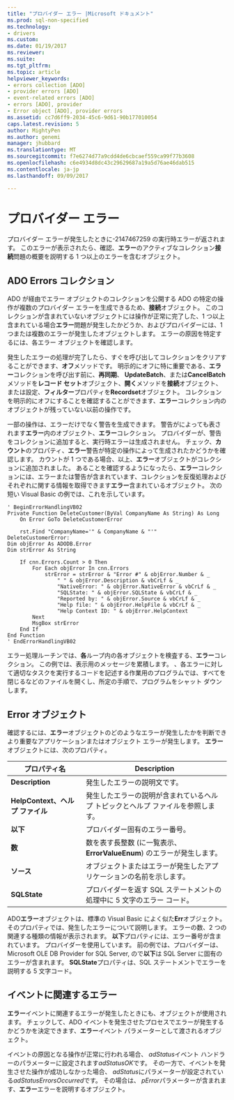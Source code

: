 ```yaml
---
title: "プロバイダー エラー |Microsoft ドキュメント"
ms.prod: sql-non-specified
ms.technology:
- drivers
ms.custom: 
ms.date: 01/19/2017
ms.reviewer: 
ms.suite: 
ms.tgt_pltfrm: 
ms.topic: article
helpviewer_keywords:
- errors collection [ADO]
- provider errors [ADO]
- event-related errors [ADO]
- errors [ADO], provider
- Error object [ADO], provider errors
ms.assetid: cc7d6ff9-2034-45c6-9d61-90b177010054
caps.latest.revision: 5
author: MightyPen
ms.author: genemi
manager: jhubbard
ms.translationtype: MT
ms.sourcegitcommit: f7e6274d77a9cdd4de6cbcaef559ca99f77b3608
ms.openlocfilehash: c6e4934d8dc43c29629687a19a5d76ae46dab515
ms.contentlocale: ja-jp
ms.lasthandoff: 09/09/2017

---
```

# <a name="provider-errors"></a>プロバイダー エラー
プロバイダー エラーが発生したときに-2147467259 の実行時エラーが返されます。 このエラーが表示されたら、確認、**エラー**のアクティブなコレクション**接続**問題の概要を説明する 1 つ以上のエラーを含むオブジェクト。  
  
## <a name="the-ado-errors-collection"></a>ADO Errors コレクション  
 ADO が経由でエラー オブジェクトのコレクションを公開する ADO の特定の操作が複数のプロバイダー エラーを生成できるため、**接続**オブジェクト。 このコレクションが含まれていないオブジェクトには操作が正常に完了した、1 つ以上含まれている場合**エラー**問題が発生したかどうか、およびプロバイダーには、1 つまたは複数のエラーが発生したオブジェクトします。 エラーの原因を特定するには、各エラー オブジェクトを確認します。  
  
 発生したエラーの処理が完了したら、すぐを呼び出してコレクションをクリアすることができます、**オフ**メソッドです。 明示的にオフに特に重要である、**エラー**コレクションを呼び出す前に、**再同期**、 **UpdateBatch**、または**CancelBatch**メソッドを**レコード セット**オブジェクト、**開く**メソッドを**接続**オブジェクト、または設定、**フィルター**プロパティを**Recordset**オブジェクト。 コレクションを明示的にオフにすることを確認することができます、**エラー**コレクション内のオブジェクトが残っていない以前の操作です。  
  
 一部の操作は、エラーだけでなく警告を生成できます。 警告がによっても表されます**エラー**内のオブジェクト、**エラー**コレクション。 プロバイダーが、警告をコレクションに追加すると、実行時エラーは生成されません。 チェック、**カウント**のプロパティ、**エラー**警告が特定の操作によって生成されたかどうかを確認します。 カウントが 1 つである場合、以上、**エラー**オブジェクトがコレクションに追加されました。 あることを確認するようになったら、**エラー**コレクションには、エラーまたは警告が含まれています、コレクションを反復処理およびそれぞれに関する情報を取得できます**エラー**含まれているオブジェクト。 次の短い Visual Basic の例では、これを示しています。  
  
```  
' BeginErrorHandlingVB02  
Private Function DeleteCustomer(ByVal CompanyName As String) As Long  
    On Error GoTo DeleteCustomerError  
  
    rst.Find "CompanyName='" & CompanyName & "'"  
DeleteCustomerError:  
Dim objError As ADODB.Error  
Dim strError As String  
  
    If cnn.Errors.Count > 0 Then  
        For Each objError In cnn.Errors  
            strError = strError & "Error #" & objError.Number & _  
                " " & objError.Description & vbCrLf & _  
                "NativeError: " & objError.NativeError & vbCrLf & _  
                "SQLState: " & objError.SQLState & vbCrLf & _  
                "Reported by: " & objError.Source & vbCrLf & _  
                "Help file: " & objError.HelpFile & vbCrLf & _  
                "Help Context ID: " & objError.HelpContext  
        Next  
        MsgBox strError  
    End If  
End Function  
' EndErrorHandlingVB02  
```  
  
 エラー処理ルーチンでは、**各**ループ内の各オブジェクトを検査する、**エラー**コレクション。 この例では、表示用のメッセージを累積します。 、各エラーに対して適切なタスクを実行するコードを記述する作業用のプログラムでは、すべてを閉じるなどのファイルを開くし、所定の手順で、プログラムをシャット ダウンします。  
  
## <a name="the-error-object"></a>Error オブジェクト  
 確認するには、**エラー**オブジェクトのどのようなエラーが発生したかを判断できより重要なアプリケーションまたはオブジェクト エラーが発生します。 **エラー**オブジェクトには、次のプロパティ。  
  
|プロパティ名|Description|  
|-------------------|-----------------|  
|**Description**|発生したエラーの説明文です。|  
|**HelpContext、ヘルプ ファイル**|発生したエラーの説明が含まれているヘルプ トピックとヘルプ ファイルを参照します。|  
|**以下**|プロバイダー固有のエラー番号。|  
|**数**|数を表す長整数 (に一覧表示、 **ErrorValueEnum**) のエラーが発生します。|  
|**ソース**|オブジェクトまたはエラーが発生したアプリケーションの名前を示します。|  
|**SQLState**|プロバイダーを返す SQL ステートメントの処理中に 5 文字のエラー コード。|  
  
 ADO**エラー**オブジェクトは、標準の Visual Basic によく似た**Err**オブジェクト。 そのプロパティでは、発生したエラーについて説明します。 エラーの数、2 つの関連する種類の情報が表示されます。 **以下**プロパティには、エラー番号が含まれています。 プロバイダーを使用しています。 前の例では、プロバイダーは、Microsoft OLE DB Provider for SQL Server, ので**以下**は SQL Server に固有のエラーが含まれます。 **SQLState**プロパティは、SQL ステートメントでエラーを説明する 5 文字コード。  
  
## <a name="event-related-errors"></a>イベントに関連するエラー  
 **エラー**イベントに関連するエラーが発生したときにも、オブジェクトが使用されます。 チェックして、ADO イベントを発生させたプロセスでエラーが発生するかどうかを決定できます、**エラー**イベント パラメーターとして渡されるオブジェクト。  
  
 イベントの原因となる操作が正常に行われる場合、 *adStatus*イベント ハンドラーのパラメーターに設定されます*adStatusOK*です。 その一方で、イベントを発生させた操作が成功しなかった場合、 *adStatus*にパラメーターが設定されている*adStatusErrorsOccurred*です。 その場合は、 *pError*パラメーターが含まれます、**エラー**エラーを説明するオブジェクト。
